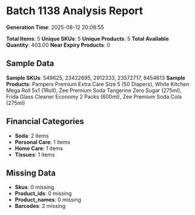# Batch 1138 Analysis Report

**Generation Time**: 2025-08-12 20:08:55

**Total Items**: 5
**Unique SKUs**: 5
**Unique Products**: 5
**Total Available Quantity**: 403.00
**Near Expiry Products**: 0

## Sample Data
**Sample SKUs**: 549625, 23422695, 2912333, 23572717, 8454613
**Sample Products**: Pampers Premium Extra Care Size 5 (50 Diapers), White Kitchen Mega Roll 5x1 (1Roll), Zee Premium Soda Tangerine Zero Sugar (275ml), Frida Glass Cleaner Economy 2 Packs (600ml), Zee Premium Soda Cola (275ml)

## Financial Categories
- **Soda**: 2 items
- **Personal Care**: 1 items
- **Home Care**: 1 items
- **Tissues**: 1 items

## Missing Data
- **Skus**: 0 missing
- **Product_ids**: 0 missing
- **Product_names**: 0 missing
- **Barcodes**: 2 missing
